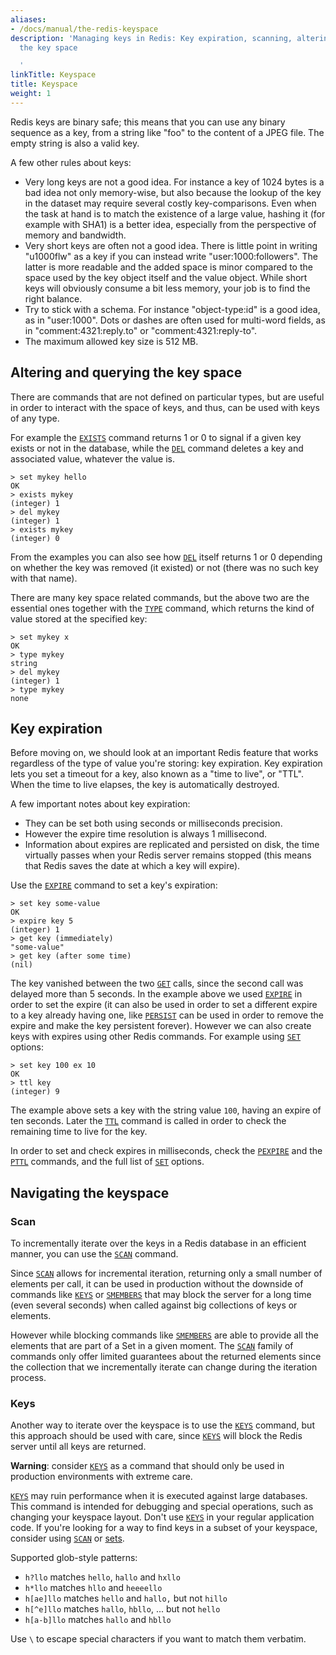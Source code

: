 ```yaml
---
aliases:
- /docs/manual/the-redis-keyspace
description: 'Managing keys in Redis: Key expiration, scanning, altering and querying
  the key space

  '
linkTitle: Keyspace
title: Keyspace
weight: 1
---
```


Redis keys are binary safe; this means that you can use any binary sequence as a
key, from a string like "foo" to the content of a JPEG file.
The empty string is also a valid key.

A few other rules about keys: 

* Very long keys are not a good idea. For instance a key of 1024 bytes is a bad
  idea not only memory-wise, but also because the lookup of the key in the
  dataset may require several costly key-comparisons. Even when the task at hand
  is to match the existence of a large value, hashing it (for example
  with SHA1) is a better idea, especially from the perspective of memory
  and bandwidth.
* Very short keys are often not a good idea. There is little point in writing
  "u1000flw" as a key if you can instead write "user:1000:followers".  The latter
  is more readable and the added space is minor compared to the space used by
  the key object itself and the value object. While short keys will obviously
  consume a bit less memory, your job is to find the right balance.
* Try to stick with a schema. For instance "object-type:id" is a good
  idea, as in "user:1000". Dots or dashes are often used for multi-word
  fields, as in "comment:4321:reply.to" or "comment:4321:reply-to".
* The maximum allowed key size is 512 MB.

## Altering and querying the key space

There are commands that are not defined on particular types, but are useful
in order to interact with the space of keys, and thus, can be used with
keys of any type.

For example the [`EXISTS`](/commands/exists) command returns 1 or 0 to signal if a given key
exists or not in the database, while the [`DEL`](/commands/del) command deletes a key
and associated value, whatever the value is.

    > set mykey hello
    OK
    > exists mykey
    (integer) 1
    > del mykey
    (integer) 1
    > exists mykey
    (integer) 0

From the examples you can also see how [`DEL`](/commands/del) itself returns 1 or 0 depending on whether
the key was removed (it existed) or not (there was no such key with that
name).

There are many key space related commands, but the above two are the
essential ones together with the [`TYPE`](/commands/type) command, which returns the kind
of value stored at the specified key:

    > set mykey x
    OK
    > type mykey
    string
    > del mykey
    (integer) 1
    > type mykey
    none

## Key expiration

Before moving on, we should look at an important Redis feature that works regardless of the type of value you're storing: key expiration. Key expiration lets you set a timeout for a key, also known as a "time to live", or "TTL". When the time to live elapses, the key is automatically destroyed. 

A few important notes about key expiration:

* They can be set both using seconds or milliseconds precision.
* However the expire time resolution is always 1 millisecond.
* Information about expires are replicated and persisted on disk, the time virtually passes when your Redis server remains stopped (this means that Redis saves the date at which a key will expire).

Use the [`EXPIRE`](/commands/expire) command to set a key's expiration:

    > set key some-value
    OK
    > expire key 5
    (integer) 1
    > get key (immediately)
    "some-value"
    > get key (after some time)
    (nil)

The key vanished between the two [`GET`](/commands/get) calls, since the second call was
delayed more than 5 seconds. In the example above we used [`EXPIRE`](/commands/expire) in
order to set the expire (it can also be used in order to set a different
expire to a key already having one, like [`PERSIST`](/commands/persist) can be used in order
to remove the expire and make the key persistent forever). However we
can also create keys with expires using other Redis commands. For example
using [`SET`](/commands/set) options:

    > set key 100 ex 10
    OK
    > ttl key
    (integer) 9

The example above sets a key with the string value `100`, having an expire
of ten seconds. Later the [`TTL`](/commands/ttl) command is called in order to check the
remaining time to live for the key.

In order to set and check expires in milliseconds, check the [`PEXPIRE`](/commands/pexpire) and
the [`PTTL`](/commands/pttl) commands, and the full list of [`SET`](/commands/set) options.

## Navigating the keyspace

### Scan
To incrementally  iterate over the keys in a Redis database in an efficient manner, you can use the [`SCAN`](/commands/scan) command.

Since [`SCAN`](/commands/scan) allows for incremental iteration, returning only a small number of elements per call, it can be used in production without the downside of commands like [`KEYS`](/commands/keys) or [`SMEMBERS`](/commands/smembers) that may block the server for a long time (even several seconds) when called against big collections of keys or elements.

However while blocking commands like [`SMEMBERS`](/commands/smembers) are able to provide all the elements that are part of a Set in a given moment.
The [`SCAN`](/commands/scan) family of commands only offer limited guarantees about the returned elements since the collection that we incrementally iterate can change during the iteration process.

### Keys

Another way to iterate over the keyspace is to use the [`KEYS`](/commands/keys) command, but this approach should be used with care, since [`KEYS`](/commands/keys) will block the Redis server until all keys are returned.

**Warning**: consider [`KEYS`](/commands/keys) as a command that should only be used in production
environments with extreme care.

[`KEYS`](/commands/keys) may ruin performance when it is executed against large databases.
This command is intended for debugging and special operations, such as changing
your keyspace layout.
Don't use [`KEYS`](/commands/keys) in your regular application code.
If you're looking for a way to find keys in a subset of your keyspace, consider
using [`SCAN`](/commands/scan) or [sets][tdts].

[tdts]: /topics/data-types#sets

Supported glob-style patterns:

* `h?llo` matches `hello`, `hallo` and `hxllo`
* `h*llo` matches `hllo` and `heeeello`
* `h[ae]llo` matches `hello` and `hallo,` but not `hillo`
* `h[^e]llo` matches `hallo`, `hbllo`, ... but not `hello`
* `h[a-b]llo` matches `hallo` and `hbllo`

Use `\` to escape special characters if you want to match them verbatim.
